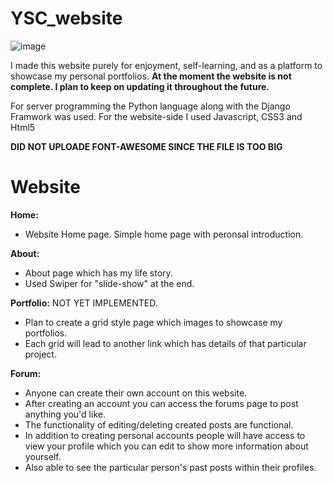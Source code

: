 # YSC_website

![image](https://github.com/tonymusic0825/YSC_website/assets/77563847/e7f917d5-7114-4729-82f7-d34a110236bb)

I made this website purely for enjoyment, self-learning, and as a platform to showcase my personal portfolios.
**At the moment the website is not complete. I plan to keep on updating it throughout the future.**

For server programming the Python language along with the Django Framwork was used.
For the website-side I used Javascript, CSS3 and Html5

**DID NOT UPLOADE FONT-AWESOME SINCE THE FILE IS TOO BIG**

# Website 

**Home:**
- Website Home page. Simple home page with peronsal introduction.

**About:**
- About page which has my life story. 
- Used Swiper for "slide-show" at the end.

**Portfolio:**
NOT YET IMPLEMENTED.
- Plan to create a grid style page which images to showcase my portfolios.
- Each grid will lead to another link which has details of that particular project.

**Forum:**
- Anyone can create their own account on this website.
- After creating an account you can access the forums page to post anything you'd like.
- The functionality of editing/deleting created posts are functional.
- In addition to creating personal accounts people will have access to view your profile which you can
  edit to show more information about yourself.
- Also able to see the particular person's past posts within their profiles.

